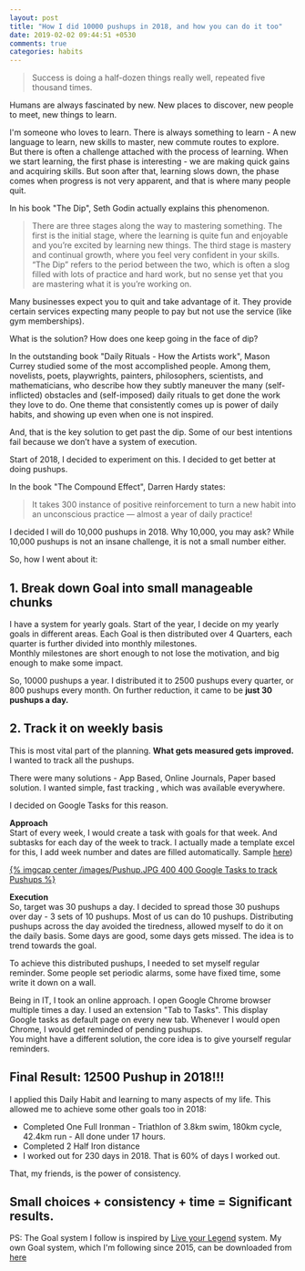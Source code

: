 ```yaml
---
layout: post
title: "How I did 10000 pushups in 2018, and how you can do it too"
date: 2019-02-02 09:44:51 +0530
comments: true
categories: habits
---
```


> Success is doing a half-dozen things really well, repeated five thousand times.  

Humans are always fascinated by new. New places to discover, new people to meet, new things to learn.  

I'm someone who loves to learn. There is always something to learn - A new language to learn, new skills to master, new commute routes to explore.  
But there is often a challenge attached with the process of learning. When we start learning, the first phase is interesting - we are making quick gains and acquiring skills. But soon after that, learning slows down, the phase comes when progress is not very apparent, and that is where many people quit.  
<!--more-->

In his book "The Dip", Seth Godin actually explains this phenomenon.  
> There are three stages along the way to mastering something. The first is the initial stage, where the learning is quite fun and enjoyable and you’re excited by learning new things. The third stage is mastery and continual growth, where you feel very confident in your skills. “The Dip” refers to the period between the two, which is often a slog filled with lots of practice and hard work, but no sense yet that you are mastering what it is you’re working on.  

Many businesses expect you to quit and take advantage of it. They provide certain services expecting many people to pay but not use the service (like gym memberships).  

What is the solution? How does one keep going in the face of dip?   

In the outstanding book "Daily Rituals - How the Artists work", Mason Currey studied some of the most accomplished people. Among them, novelists, poets, playwrights, painters, philosophers, scientists, and mathematicians, who describe how they subtly maneuver the many (self-inflicted) obstacles and (self-imposed) daily rituals to get done the work they love to do. One theme that consistently comes up is power of daily habits, and showing up even when one is not inspired.   

And, that is the key solution to get past the dip. Some of our best intentions fail because we don’t have a system of execution.   

Start of 2018, I decided to experiment on this. I decided to get better at doing pushups.  

In the book "The Compound Effect", Darren Hardy states:  
> It takes 300 instance of positive reinforcement to turn a new habit into an unconscious practice — almost a year of daily practice!  

I decided I will do 10,000 pushups in 2018. Why 10,000, you may ask? While 10,000 pushups is not an insane challenge, it is not a small number either.  

So, how I went about it:  

## 1. Break down Goal into small manageable chunks
I have a system for yearly goals.
Start of the year, I decide on my yearly goals in different areas. Each Goal is then distributed over 4 Quarters,  each quarter is further divided into monthly milestones.  
Monthly milestones are short enough to not lose the motivation, and big enough to make some impact.  

So, 10000 pushups a year. I distributed it to 2500 pushups every quarter, or 800 pushups every month. 
On further reduction, it came to be **just 30 pushups a day.**  

## 2. Track it on weekly basis
This is most vital part of the planning. **What gets measured gets improved.**  
I wanted to track all the pushups.  

There were many solutions - App Based, Online Journals, Paper based solution. I wanted simple, fast tracking , which was available everywhere.  

I decided on Google Tasks for this reason.

**Approach**   
Start of every week, I would create a task with goals for that week. And subtasks for each day of the week to track. I actually made a template excel for this, I add week number and dates are filled automatically. Sample [here](https://docs.google.com/spreadsheets/d/16-mHjsayC9Z7-EnqfYbXihC0o9HUoagopwwlzPXgcHI/edit?usp=sharing))   

[{% imgcap center /images/Pushup.JPG 400 400 Google Tasks to track Pushups %}](/images/Pushup.JPG)  

**Execution**   
So, target was 30 pushups a day. I decided to spread those 30 pushups over day - 3 sets of 10 pushups. Most of us can do 10 pushups. Distributing pushups across the day avoided the tiredness,  allowed myself to do it on the daily basis. Some days are good, some days gets missed. The idea is to trend towards the goal.  

To achieve this distributed pushups, I needed to set myself regular reminder.  Some people set periodic alarms, some have fixed time, some write it down on a wall.  

Being in IT, I took an online approach.  I open Google Chrome browser multiple times a day. I used an extension "Tab to Tasks". This display Google tasks as default page on every new tab. Whenever I would open Chrome, I would get reminded of pending pushups.  
You might have a different solution, the core idea is to give yourself regular reminders.  

## **Final Result: 12500 Pushup in 2018!!!**

I applied this Daily Habit and learning to many aspects of my life. This allowed me to achieve some other goals too in 2018:  
- Completed One Full Ironman - Triathlon of 3.8km swim, 180km cycle, 42.4km run - All done under 17 hours.  
- Completed 2 Half Iron distance  
- I worked out for 230 days in 2018. That is 60% of days I worked out.  

That, my friends, is the power of consistency.  

## Small choices + consistency + time = Significant results.  

PS: The Goal system I follow is inspired by [Live your Legend](https://liveyourlegend.net/get-your-free-2019-weekly-planning-and-goal-setting-guides/) system. My own Goal system, which I'm following since 2015, can be downloaded from [here](https://docs.google.com/spreadsheets/d/1kqNoLGhg0gcGH80RUnB3E3QtJ-I6eP0vRI6897SsMII/edit?usp=sharing)  
